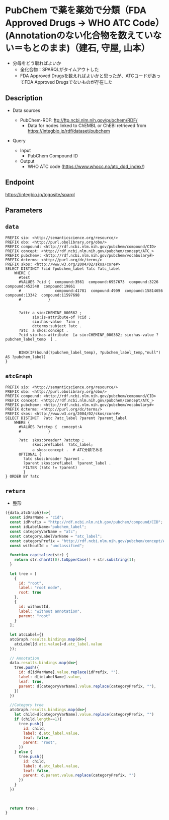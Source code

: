 # PubChem で薬を薬効で分類（FDA Approved Drugs → WHO ATC Code）(Annotationのない化合物を数えていない＝もとのまま)（建石, 守屋, 山本）
- 分母をどう取ればよいか
	- 全化合物：SPARQLがタイムアウトした
	- FDA Approved Drugsを数えればよいかと思ったが、ATCコードがあってFDA Approved Drugsでないものが存在した

## Description

- Data sources
	- PubChem-RDF: ftp://ftp.ncbi.nlm.nih.gov/pubchem/RDF/ 
        - Data for nodes linked to ChEMBL or ChEBI retrieved from https://integbio.jp/rdf/dataset/pubchem

- Query
	- Input
  		- PubChem Compound ID 
	- Output
    	- WHO ATC code (https://www.whocc.no/atc_ddd_index/)

## Endpoint

https://integbio.jp/togosite/sparql

## Parameters

## `data`

```sparql
PREFIX sio: <http://semanticscience.org/resource/>
PREFIX obo: <http://purl.obolibrary.org/obo/>
PREFIX compound: <http://rdf.ncbi.nlm.nih.gov/pubchem/compound/CID>
PREFIX concept: <http://rdf.ncbi.nlm.nih.gov/pubchem/concept/ATC_>
PREFIX pubchemv: <http://rdf.ncbi.nlm.nih.gov/pubchem/vocabulary#>
PREFIX dcterms: <http://purl.org/dc/terms/>
PREFIX skos: <http://www.w3.org/2004/02/skos/core#>
SELECT DISTINCT ?cid ?pubchem_label ?atc ?atc_label 
    WHERE {
      #test
      #VALUES ?cid {  compound:3561  compound:6957673  compound:3226  compound:452548  compound:19861  
      #               compound:41781  compound:4909  compound:15814656  compound:13342  compound:11597698  
      #            }                  
                   
 	
      ?attr a sio:CHEMINF_000562 ;
            sio:is-attribute-of ?cid ; 
            sio:has-value  ?inn ;
            dcterms:subject ?atc .
      ?atc  a skos:concept .  
      ?cid sio:has-attribute  [a sio:CHEMINF_000382; sio:has-value ?pubchem_label_temp  ] .


      BIND(IF(bound(?pubchem_label_temp), ?pubchem_label_temp,"null") AS ?pubchem_label)      
} 
```


## `atcGraph`

```sparql
PREFIX sio: <http://semanticscience.org/resource/>
PREFIX obo: <http://purl.obolibrary.org/obo/>
PREFIX compound: <http://rdf.ncbi.nlm.nih.gov/pubchem/compound/CID>
PREFIX concept: <http://rdf.ncbi.nlm.nih.gov/pubchem/concept/ATC_>
PREFIX pubchemv: <http://rdf.ncbi.nlm.nih.gov/pubchem/vocabulary#>
PREFIX dcterms: <http://purl.org/dc/terms/>
PREFIX skos: <http://www.w3.org/2004/02/skos/core#>
SELECT DISTINCT  ?atc ?atc_label ?parent ?parent_label
    WHERE {
      #VALUES ?atctop {  concept:A    
      #            }                  

      ?atc  skos:broader* ?atctop ;
            skos:prefLabel  ?atc_label;
  		    a skos:concept .  # ATC分類である
      OPTIONAL {
      	?atc skos:broader ?parent .      
      	?parent skos:prefLabel  ?parent_label .
        FILTER (?atc != ?parent)
        }
} ORDER BY ?atc
```

## `return`
- 整形

```javascript
({data,atcGraph})=>{
  const idVarName = "cid";
  const idPrefix = "http://rdf.ncbi.nlm.nih.gov/pubchem/compound/CID";
  const idLabelName="pubchem_label";
  const categoryVarName = "atc";
  const categoryLabelVarName = "atc_label";
  const categoryPrefix = "http://rdf.ncbi.nlm.nih.gov/pubchem/concept/ATC_";
  const withoutId = "unclassified";
  
  function capitalize(str) {
    return str.charAt(0).toUpperCase() + str.substring(1);
  }
  
  let tree = [
    {
      id: "root",
      label: "root node",
      root: true
    },
    {
      id: withoutId,
      label: "without annotation",
      parent: "root"
    }
  ];
  
  let atcLabel={}
  atcGraph.results.bindings.map(d=>{
    atcLabel[d.atc.value]=d.atc_label.value
  });
   
  // Annotation
  data.results.bindings.map(d=>{
    tree.push({
      id: d[idVarName].value.replace(idPrefix, ""), 
      label: d[idLabelName].value,
      leaf: true,
      parent: d[categoryVarName].value.replace(categoryPrefix, ""), 
    })
  })
  
  //Category tree
  atcGraph.results.bindings.map(d=>{
    let child=d[categoryVarName].value.replace(categoryPrefix, "")
    if (child.length==1){
      tree.push({     
        id: child,
        label: d.atc_label.value,
        leaf: false,
        parent: "root",
      })
    } else {    
      tree.push({     
        id: child,
        label: d.atc_label.value,
        leaf: false,
        parent: d.parent.value.replace(categoryPrefix, "")
      })
    }  
  })
  
  
  
  return tree ;
}
```




